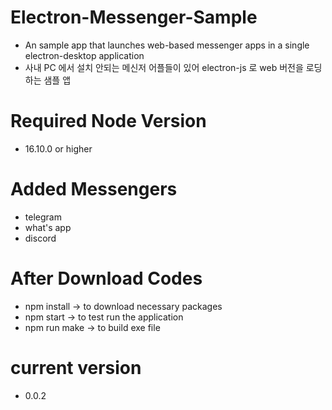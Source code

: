 # Electron-Messenger-Sample
- An sample app that launches web-based messenger apps in a single electron-desktop application
- 사내 PC 에서 설치 안되는 메신저 어플들이 있어 electron-js 로 web 버전을 로딩하는 샘플 앱

# Required Node Version
- 16.10.0 or higher

# Added Messengers
- telegram
- what's app
- discord

# After Download Codes
- npm install -> to download necessary packages
- npm start -> to test run the application
- npm run make -> to build exe file

# current version
- 0.0.2
